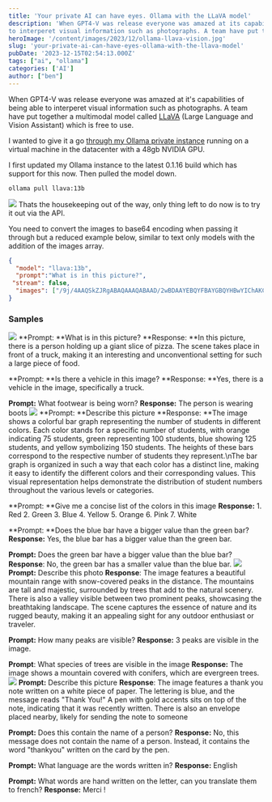 ```yaml
---
title: 'Your private AI can have eyes. Ollama with the LLaVA model' 
description: 'When GPT4-V was release everyone was amazed at its capabilities of being able
to interperet visual information such as photographs. A team have put t'
heroImage: '/content/images/2023/12/ollama-llava-vision.jpg'
slug: 'your-private-ai-can-have-eyes-ollama-with-the-llava-model'
pubDate: '2023-12-15T02:54:13.000Z'
tags: ["ai", "ollama"] 
categories: ['AI']
author: ["ben"]
---
```


When GPT4-V was release everyone was amazed at it's capabilities of being able to interperet visual information such as photographs. A team have put together a multimodal model called [LLaVA](https://llava-vl.github.io/) (Large Language and Vision Assistant) which is free to use. 

I wanted to give it a go [through my Ollama private instance](https://benyoung.blog/chat-privately-using-ollama-on-your-own-infrastructure-llama2-and-mistral-on-an-nvidia-a40-48gb-gpu/) running on a virtual machine in the datacenter with a 48gb NVIDIA GPU.

I first updated my Ollama instance to the latest 0.1.16 build which has support for this now. Then pulled the model down.

```
ollama pull llava:13b
```

![](/content/images/2023/12/image-27.png)
Thats the housekeeping out of the way, only thing left to do now is to try it out via the API. 

You need to convert the images to base64 encoding when passing it through but a reduced example below, similar to text only models with the addition of the images array.

``` json
{
  "model": "llava:13b",
  "prompt":"What is in this picture?",
 "stream": false,
  "images": ["/9j/4AAQSkZJRgABAQAAAQABAAD/2wBDAAYEBQYFBAYGBQYHBwYIChAKCgkJChQODwwQFxQYGBcUFhYaHSUfGhsjHBYWICwgIyYnKSopGR8tMC0oMCUoKSj/2wBDAQcHBwoIChMKChMoGhYaKCgoKCgoKCgoKCgoKCgoKCgoKCgoKCgoKCgoKCgoKCgoKCgoKCgoKCgoKCgoKCgoKCj/wgARC..."]
}
```

### Samples
![](/content/images/2023/12/pizza-dog.jpg)
**Prompt: **What is in this picture?
**Response: **In this picture, there is a person holding up a giant slice of pizza. The scene takes place in front of a truck, making it an interesting and unconventional setting for such a large piece of food.

**Prompt: **Is there a vehicle in this image?
**Response: **Yes, there is a vehicle in the image, specifically a truck.

**Prompt:** What footwear is being worn?
**Response:** The person is wearing boots
![](/content/images/2023/12/graph.png)
**Prompt: **Describe this picture
**Response: **The image shows a colorful bar graph representing the number of students in different colors. Each color stands for a specific number of students, with orange indicating 75 students, green representing 100 students, blue showing 125 students, and yellow symbolizing 150 students. The heights of these bars correspond to the respective number of students they represent.\nThe bar graph is organized in such a way that each color has a distinct line, making it easy to identify the different colors and their corresponding values. This visual representation helps demonstrate the distribution of student numbers throughout the various levels or categories.

**Prompt: **Give me a concise list of the colors in this image
**Response:** 1. Red 2. Green 3. Blue 4. Yellow 5. Orange 6. Pink 7. White

**Prompt: **Does the blue bar have a bigger value than the green bar?
**Response:** Yes, the blue bar has a bigger value than the green bar.

**Prompt:** Does the green bar have a bigger value than the blue bar?
**Response**: No, the green bar has a smaller value than the blue bar.
![](/content/images/2023/12/mountains.jpeg)
**Prompt:** Describe this photo
**Response**: The image features a beautiful mountain range with snow-covered peaks in the distance. The mountains are tall and majestic, surrounded by trees that add to the natural scenery. There is also a valley visible between two prominent peaks, showcasing the breathtaking landscape. The scene captures the essence of nature and its rugged beauty, making it an appealing sight for any outdoor enthusiast or traveler.

**Prompt:** How many peaks are visible?
**Response:** 3 peaks are visible in the image.

**Prompt**: What species of trees are visible in the image
**Response:** The image shows a mountain covered with conifers, which are evergreen trees.
![](/content/images/2023/12/thanks.jpg)
**Prompt:** Describe this picture
**Response**: The image features a thank you note written on a white piece of paper. The lettering is blue, and the message reads "Thank You!" A pen with gold accents sits on top of the note, indicating that it was recently written. There is also an envelope placed nearby, likely for sending the note to someone

**Prompt:** Does this contain the name of a person?
**Response:** No, this message does not contain the name of a person. Instead, it contains the word "thankyou" written on the card by the pen.

**Prompt:** What language are the words written in?
**Response:** English

**Prompt:** What words are hand written on the letter, can you translate them to french?
**Response:** Merci !

